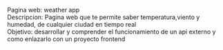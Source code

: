 Pagina web: weather app  
Descripcion: Pagina web que te permite saber temperatura,viento y humedad, de cualquier ciudad en tiempo real  
Objetivo: desarrollar y comprender el funcionamiento de un api externo y como enlazarlo con un proyecto frontend 
